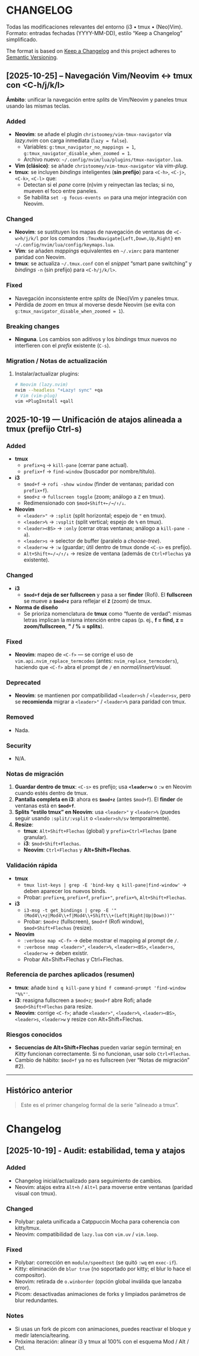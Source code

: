 # CHANGELOG

Todas las modificaciones relevantes del entorno (i3 • tmux • (Neo)Vim).
Formato: entradas fechadas (YYYY-MM-DD), estilo “Keep a Changelog” simplificado.

The format is based on [Keep a Changelog](https://keepachangelog.com/en/1.1.0/)
and this project adheres to [Semantic Versioning](https://semver.org/spec/v2.0.0.html).

## [2025-10-25] – Navegación Vim/Neovim ↔ tmux con <C-h/j/k/l>

**Ámbito**: unificar la navegación entre _splits_ de Vim/Neovim y paneles tmux usando las mismas teclas.

### Added

- **Neovim**: se añade el plugin `christoomey/vim-tmux-navigator` vía _lazy.nvim_ con carga inmediata (`lazy = false`).
  - Variables: `g:tmux_navigator_no_mappings = 1`, `g:tmux_navigator_disable_when_zoomed = 1`.
  - Archivo nuevo: `~/.config/nvim/lua/plugins/tmux-navigator.lua`.
- **Vim (clásico)**: se añade `christoomey/vim-tmux-navigator` vía _vim-plug_.
- **tmux**: se incluyen _bindings_ inteligentes (**sin prefijo**) para `<C-h>`, `<C-j>`, `<C-k>`, `<C-l>` que:
  - Detectan si el _pane_ corre (n)vim y reinyectan las teclas; si no, mueven el foco entre paneles.
  - Se habilita `set -g focus-events on` para una mejor integración con Neovim.

### Changed

- **Neovim**: se sustituyen los mapas de navegación de ventanas de `<C-w>h/j/k/l` por los comandos `:TmuxNavigate{Left,Down,Up,Right}` en `~/.config/nvim/lua/config/keymaps.lua`.
- **Vim**: se añaden _mappings_ equivalentes en `~/.vimrc` para mantener paridad con Neovim.
- **tmux**: se actualiza `~/.tmux.conf` con el _snippet_ “smart pane switching” y _bindings_ `-n` (sin prefijo) para `<C-h/j/k/l>`.

### Fixed

- Navegación inconsistente entre _splits_ de (Neo)Vim y paneles tmux.
- Pérdida de _zoom_ en tmux al moverse desde Neovim (se evita con `g:tmux_navigator_disable_when_zoomed = 1`).

### Breaking changes

- **Ninguna**. Los cambios son aditivos y los _bindings_ tmux nuevos no interfieren con el _prefix_ existente (`C-s`).

### Migration / Notas de actualización

1. Instalar/actualizar plugins:
   ```bash
   # Neovim (lazy.nvim)
   nvim --headless "+Lazy! sync" +qa
   # Vim (vim-plug)
   vim +PlugInstall +qall
   ```

## 2025-10-19 — Unificación de atajos alineada a tmux (prefijo Ctrl-s)

### Added

- **tmux**
  - `prefix+q` → `kill-pane` (cerrar pane actual).
  - `prefix+f` → `find-window` (buscador por nombre/título).
- **i3**
  - `$mod+f` → `rofi -show window` (finder de ventanas; paridad con `prefix+f`).
  - `$mod+z` → `fullscreen toggle` (zoom; análogo a `Z` en tmux).
  - Redimensionado con `$mod+Shift+←/→/↑/↓`.
- **Neovim**
  - `<leader>"` → `:split` (split horizontal; espejo de `"` en tmux).
  - `<leader>%` → `:vsplit` (split vertical; espejo de `%` en tmux).
  - `<leader><BS>` → `:only` (cerrar otras ventanas; análogo a `kill-pane -a`).
  - `<leader>s` → selector de buffer (paralelo a _choose-tree_).
  - `<leader>w` → `:w` (guardar; útil dentro de tmux donde `<C-s>` es prefijo).
  - `Alt+Shift+←/→/↑/↓` → resize de ventana (además de `Ctrl+Flechas` ya existente).

### Changed

- **i3**
  - **`$mod+f` deja de ser fullscreen** y pasa a ser **finder** (Rofi). El **fullscreen** se mueve a **`$mod+z`** para reflejar el **`Z`** (zoom) de tmux.
- **Norma de diseño**
  - Se prioriza nomenclatura de **tmux** como “fuente de verdad”: mismas letras implican la misma intención entre capas (p. ej., **f = find**, **z = zoom/fullscreen**, **" / % = splits**).

### Fixed

- **Neovim**: mapeo de `<C-f>` — se corrige el uso de `vim.api.nvim_replace_termcodes` (antes: `nvim_replace_termcoders`), haciendo que `<C-f>` abra el prompt de `/` en _normal/insert/visual_.

### Deprecated

- **Neovim**: se mantienen por compatibilidad `<leader>sh` / `<leader>sv`, pero se **recomienda** migrar a `<leader>"` / `<leader>%` para paridad con tmux.

### Removed

- Nada.

### Security

- N/A.

### Notas de migración

1. **Guardar dentro de tmux**: `<C-s>` es prefijo; usa **`<leader>w`** o `:w` en Neovim cuando estés dentro de tmux.
2. **Pantalla completa en i3**: ahora es **`$mod+z`** (antes `$mod+f`). El **finder** de ventanas está en **`$mod+f`**.
3. **Splits “estilo tmux” en Neovim**: usa `<leader>"` y `<leader>%` (puedes seguir usando `:split/:vsplit` o `<leader>sh/sv` temporalmente).
4. **Resize**:
   - **tmux**: `Alt+Shift+Flechas` (global) y `prefix+Ctrl+Flechas` (pane granular).
   - **i3**: `$mod+Shift+Flechas`.
   - **Neovim**: `Ctrl+Flechas` y **Alt+Shift+Flechas**.

### Validación rápida

- **tmux**
  - `tmux list-keys | grep -E 'bind-key q kill-pane|find-window'` → deben aparecer los nuevos binds.
  - Probar: `prefix+q`, `prefix+f`, `prefix+"`, `prefix+%`, `Alt+Shift+Flechas`.
- **i3**
  - `i3-msg -t get_bindings | grep -E '"(Mod4\\+z|Mod4\\+f|Mod4\\+Shift\\+(Left|Right|Up|Down))"'`
  - Probar: `$mod+z` (fullscreen), `$mod+f` (Rofi window), `$mod+Shift+Flechas` (resize).
- **Neovim**
  - `:verbose map <C-f>` → debe mostrar el mapping al prompt de `/`.
  - `:verbose nmap <leader>"`, `<leader>%`, `<leader><BS>`, `<leader>s`, `<leader>w` → deben existir.
  - Probar Alt+Shift+Flechas y Ctrl+Flechas.

### Referencia de parches aplicados (resumen)

- **tmux**: añade `bind q kill-pane` y `bind f command-prompt 'find-window "%%"'`.
- **i3**: reasigna fullscreen a `$mod+z`; `$mod+f` abre Rofi; añade `$mod+Shift+Flechas` para resize.
- **Neovim**: corrige `<C-f>`; añade `<leader>"`, `<leader>%`, `<leader><BS>`, `<leader>s`, `<leader>w` y resize con Alt+Shift+Flechas.

### Riesgos conocidos

- **Secuencias de Alt+Shift+Flechas** pueden variar según terminal; en _Kitty_ funcionan correctamente. Si no funcionan, usar solo `Ctrl+Flechas`.
- Cambio de hábito: `$mod+f` ya no es fullscreen (ver “Notas de migración” #2).

---

## Histórico anterior

> Este es el primer changelog formal de la serie “alineado a tmux”.

# Changelog

## [2025-10-19] - Audit: estabilidad, tema y atajos

### Added

- Changelog inicial/actualizado para seguimiento de cambios.
- Neovim: atajos extra `Alt+h` / `Alt+l` para moverse entre ventanas (paridad visual con tmux).

### Changed

- Polybar: paleta unificada a Catppuccin Mocha para coherencia con kitty/tmux.
- Neovim: compatibilidad de `lazy.lua` con `vim.uv` / `vim.loop`.

### Fixed

- Polybar: corrección en `module/speedtest` (se quitó `:wq` en `exec-if`).
- Kitty: eliminación de `blur true` (no soportado por kitty; el blur lo hace el compositor).
- Neovim: retirada de `o.winborder` (opción global inválida que lanzaba error).
- Picom: desactivadas animaciones de forks y limpiados parámetros de blur redundantes.

### Notes

- Si usas un fork de picom con animaciones, puedes reactivar el bloque y medir latencia/tearing.
- Próxima iteración: alinear i3 y tmux al 100% con el esquema Mod / Alt / Ctrl.
